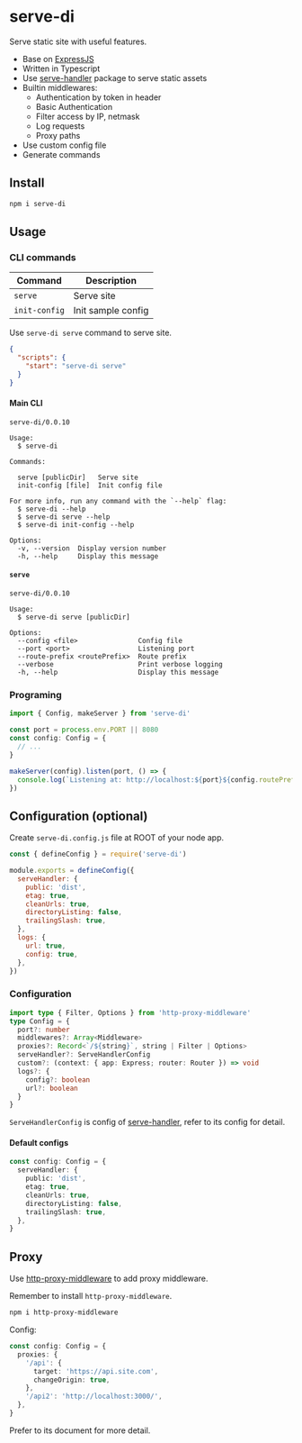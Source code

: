 # serve-di

Serve static site with useful features.

- Base on [ExpressJS](http://expressjs.com/)
- Written in Typescript
- Use [serve-handler](https://github.com/vercel/serve-handler) package to serve static assets
- Builtin middlewares:
  - Authentication by token in header
  - Basic Authentication
  - Filter access by IP, netmask
  - Log requests
  - Proxy paths
- Use custom config file
- Generate commands

## Install

```sh
npm i serve-di
```

## Usage

### CLI commands

| Command        | Description                                                     |
| -------------- | --------------------------------------------------------------- |
| `serve`        | Serve site                                                      |
| `init-config`  | Init sample config                                              |

Use `serve-di serve` command to serve site.

```json
{
  "scripts": {
    "start": "serve-di serve"
  }
}
```

#### Main CLI

```plain
serve-di/0.0.10

Usage:
  $ serve-di 

Commands:
                      
  serve [publicDir]   Serve site
  init-config [file]  Init config file

For more info, run any command with the `--help` flag:
  $ serve-di --help
  $ serve-di serve --help
  $ serve-di init-config --help

Options:
  -v, --version  Display version number 
  -h, --help     Display this message 
```


#### `serve`

```plain
serve-di/0.0.10

Usage:
  $ serve-di serve [publicDir]

Options:
  --config <file>               Config file 
  --port <port>                 Listening port 
  --route-prefix <routePrefix>  Route prefix 
  --verbose                     Print verbose logging 
  -h, --help                    Display this message 
```

### Programing

```typescript
import { Config, makeServer } from 'serve-di'

const port = process.env.PORT || 8080
const config: Config = {
  // ...
}

makeServer(config).listen(port, () => {
  console.log(`Listening at: http://localhost:${port}${config.routePrefix}`)
})
```

## Configuration (optional)

Create `serve-di.config.js` file at ROOT of your node app.

```js
const { defineConfig } = require('serve-di')

module.exports = defineConfig({
  serveHandler: {
    public: 'dist',
    etag: true,
    cleanUrls: true,
    directoryListing: false,
    trailingSlash: true,
  },
  logs: {
    url: true,
    config: true,
  },
})
```

### Configuration

```typescript
import type { Filter, Options } from 'http-proxy-middleware'
type Config = {
  port?: number
  middlewares?: Array<Middleware>
  proxies?: Record<`/${string}`, string | Filter | Options>
  serveHandler?: ServeHandlerConfig
  custom?: (context: { app: Express; router: Router }) => void
  logs?: {
    config?: boolean
    url?: boolean
  }
}
```

`ServeHandlerConfig` is config of [serve-handler](https://github.com/vercel/serve-handler), refer to its config for
detail.

#### Default configs

```typescript
const config: Config = {
  serveHandler: {
    public: 'dist',
    etag: true,
    cleanUrls: true,
    directoryListing: false,
    trailingSlash: true,
  },
}
```

## Proxy

Use [http-proxy-middleware](https://github.com/chimurai/http-proxy-middleware) to add proxy middleware.

Remember to install `http-proxy-middleware`.

```sh
npm i http-proxy-middleware
```

Config:

```typescript
const config: Config = {
  proxies: {
    '/api': {
      target: 'https://api.site.com',
      changeOrigin: true,
    },
    '/api2': 'http://localhost:3000/',
  },
}
```

Prefer to its document for more detail.
